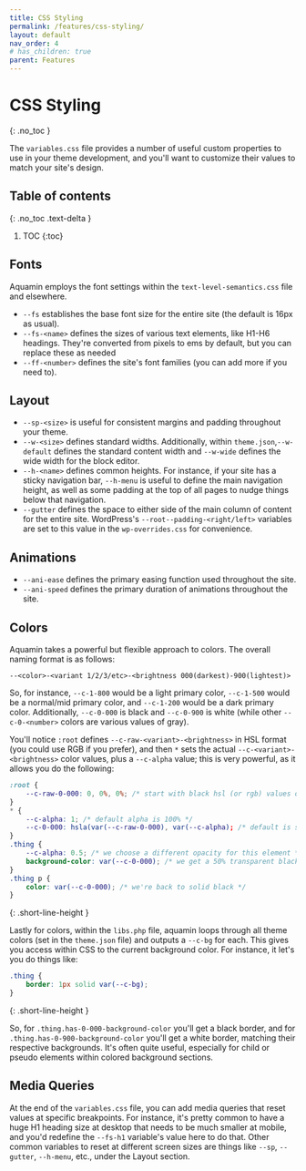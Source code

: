 ```yaml
---
title: CSS Styling
permalink: /features/css-styling/
layout: default
nav_order: 4
# has_children: true
parent: Features
---
```



# CSS Styling
{: .no_toc }

The `variables.css` file provides a number of useful custom properties to use in your theme development, and you'll want to customize their values to match your site's design.

## Table of contents
{: .no_toc .text-delta }

1. TOC
{:toc}


## Fonts

Aquamin employs the font settings within the `text-level-semantics.css` file and elsewhere.

- `--fs` establishes the base font size for the entire site (the default is 16px as usual).
- `--fs-<name>` defines the sizes of various text elements, like H1-H6 headings. They're converted from pixels to ems by default, but you can replace these as needed
- `--ff-<number>` defines the site's font families (you can add more if you need to).

## Layout

- `--sp-<size>` is useful for consistent margins and padding throughout your theme.
- `--w-<size>` defines standard widths. Additionally, within `theme.json`,`--w-default` defines the standard content width and `--w-wide` defines the wide width for the block editor.
- `--h-<name>` defines common heights. For instance, if your site has a sticky navigation bar, `--h-menu` is useful to define the main navigation height, as well as some padding at the top of all pages to nudge things below that navigation.
- `--gutter` defines the space to either side of the main column of content for the entire site. WordPress's `--root--padding-<right/left>` variables are set to this value in the `wp-overrides.css` for convenience.

## Animations
- `--ani-ease` defines the primary easing function used throughout the site.
- `--ani-speed` defines the primary duration of animations throughout the site.

## Colors

Aquamin takes a powerful but flexible approach to colors. The overall naming format is as follows:

```
--<color>-<variant 1/2/3/etc>-<brightness 000(darkest)-900(lightest)>
```

So, for instance, `--c-1-800` would be a light primary color, `--c-1-500` would be a normal/mid primary color, and `--c-1-200` would be a dark primary color. Additionally, `--c-0-000` is black and `--c-0-900` is white (while other `--c-0-<number>` colors are various values of gray).

You'll notice `:root` defines `--c-raw-<variant>-<brightness>` in HSL format (you could use RGB if you prefer), and then `*` sets the actual `--c-<variant>-<brightness>` color values, plus a `--c-alpha` value; this is very powerful, as it allows you do the following:

```scss
:root {
	--c-raw-0-000: 0, 0%, 0%; /* start with black hsl (or rgb) values only */
}
* {
	--c-alpha: 1; /* default alpha is 100% */
	--c-0-000: hsla(var(--c-raw-0-000), var(--c-alpha); /* default is solid black */
}
.thing {
	--c-alpha: 0.5; /* we choose a different opacity for this element */
	background-color: var(--c-0-000); /* we get a 50% transparent black color */
}
.thing p {
	color: var(--c-0-000); /* we're back to solid black */
}
```
{: .short-line-height }

Lastly for colors, within the `libs.php` file, aquamin loops through all theme colors (set in the `theme.json` file) and outputs a `--c-bg` for each. This gives you access within CSS to the current background color. For instance, it let's you do things like:

```scss
.thing {
	border: 1px solid var(--c-bg);
}
```
{: .short-line-height }

So, for `.thing.has-0-000-background-color` you'll get a black border, and for `.thing.has-0-900-background-color` you'll get a white border, matching their respective backgrounds. It's often quite useful, especially for child or pseudo elements within colored background sections.

## Media Queries

At the end of the `variables.css` file, you can add media queries that reset values at specific breakpoints. For instance, it's pretty common to have a huge H1 heading size at desktop that needs to be much smaller at mobile, and you'd redefine the `--fs-h1` variable's value here to do that. Other common variables to reset at different screen sizes are things like `--sp`, `--gutter`, `--h-menu`, etc., under the Layout section.